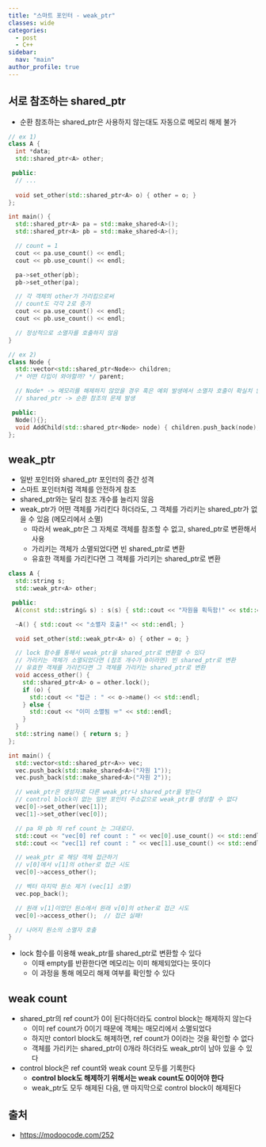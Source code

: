 ```yaml
---
title: "스마트 포인터 - weak_ptr"
classes: wide
categories: 
  - post
  - C++
sidebar:
  nav: "main"
author_profile: true
---
```



## 서로 참조하는 shared_ptr
* 순환 참조하는 shared_ptr은 사용하지 않는대도 자동으로 메모리 해제 불가

```c++
// ex 1)
class A {
  int *data;
  std::shared_ptr<A> other;

 public:
  // ...
  
  void set_other(std::shared_ptr<A> o) { other = o; }
};

int main() {
  std::shared_ptr<A> pa = std::make_shared<A>();
  std::shared_ptr<A> pb = std::make_shared<A>();

  // count = 1
  cout << pa.use_count() << endl;
  cout << pb.use_count() << endl;

  pa->set_other(pb);
  pb->set_other(pa);

  // 각 객체의 other가 가리킴으로써
  // count도 각각 2로 증가
  cout << pa.use_count() << endl;
  cout << pb.use_count() << endl;

  // 정상적으로 소멸자를 호출하지 않음
}

// ex 2)
class Node {
  std::vector<std::shared_ptr<Node>> children;
  /* 어떤 타입이 와야할까? */ parent;

  // Node* -> 메모리를 해제하지 않았을 경우 혹은 예외 발생에서 소멸자 호출이 확실치 않음
  // shared_ptr -> 순환 참조의 문제 발생

 public:
  Node(){};
  void AddChild(std::shared_ptr<Node> node) { children.push_back(node); }
};
```

## weak_ptr
* 일반 포인터와 shared_ptr 포인터의 중간 성격
* 스마트 포인터처럼 객체를 안전하게 참조
* shared_ptr와는 달리 참조 개수를 늘리지 않음
* weak_ptr가 어떤 객체를 가리킨다 하더라도, 그 객체를 가리키는 shared_ptr가 없을 수 있음 (메모리에서 소멸)
  * 따라서 weak_ptr은 그 자체로 객체를 참조할 수 없고, shared_ptr로 변환해서 사용
  * 가리키는 객체가 소멸되었다면 빈 shared_ptr로 변환
  * 유효한 객체를 가리킨다면 그 객체를 가리키는 shared_ptr로 변환

```c++
class A {
  std::string s;
  std::weak_ptr<A> other;

 public:
  A(const std::string& s) : s(s) { std::cout << "자원을 획득함!" << std::endl; }

  ~A() { std::cout << "소멸자 호출!" << std::endl; }

  void set_other(std::weak_ptr<A> o) { other = o; }

  // lock 함수를 통해서 weak_ptr을 shared_ptr로 변환할 수 있다
  // 가리키는 객체가 소멸되었다면 (참조 개수가 0이라면) 빈 shared_ptr로 변환
  // 유효한 객체를 가리킨다면 그 객체를 가리키는 shared_ptr로 변환
  void access_other() {
    std::shared_ptr<A> o = other.lock();
    if (o) {
      std::cout << "접근 : " << o->name() << std::endl;
    } else {
      std::cout << "이미 소멸됨 ㅠ" << std::endl;
    }
  }
  std::string name() { return s; }
};

int main() {
  std::vector<std::shared_ptr<A>> vec;
  vec.push_back(std::make_shared<A>("자원 1"));
  vec.push_back(std::make_shared<A>("자원 2"));

  // weak_ptr은 생성자로 다른 weak_ptr나 shared_ptr을 받는다
  // control block이 없는 일반 포인터 주소값으로 weak_ptr를 생성할 수 없다
  vec[0]->set_other(vec[1]);
  vec[1]->set_other(vec[0]);

  // pa 와 pb 의 ref count 는 그대로다.
  std::cout << "vec[0] ref count : " << vec[0].use_count() << std::endl;
  std::cout << "vec[1] ref count : " << vec[1].use_count() << std::endl;

  // weak_ptr 로 해당 객체 접근하기
  // v[0]에서 v[1]의 other로 접근 시도
  vec[0]->access_other();

  // 벡터 마지막 원소 제거 (vec[1] 소멸)
  vec.pop_back();

  // 원래 v[1]이었던 원소에서 원래 v[0]의 other로 접근 시도
  vec[0]->access_other();  // 접근 실패!

  // 나머지 원소의 소멸자 호출
}
```
* lock 함수를 이용해 weak_ptr를 shared_ptr로 변환할 수 있다
  * 이때 empty를 반환한다면 메모리는 이미 해제되었다는 뜻이다
  * 이 과정을 통해 메모리 해제 여부를 확인할 수 있다

## weak count
* shared_ptr의 ref count가 0이 된다하더라도 control block는 해제하지 않는다
  * 이미 ref count가 0이기 때문에 객체는 매모리에서 소멸되었다
  * 하지만 contorl block도 해제하면, ref count가 0이라는 것을 확인할 수 없다
  * 객체를 가리키는 shared_ptr이 0개라 하더라도 weak_ptr이 남아 있을 수 있다
* control block은 ref count와 weak count 모두를 기록한다
  * **control block도 해제하기 위해서는 weak count도 0이어야 한다**
  * weak_ptr도 모두 해제된 다음, 맨 마지막으로 control block이 해제된다

## 출처  
* <https://modoocode.com/252>